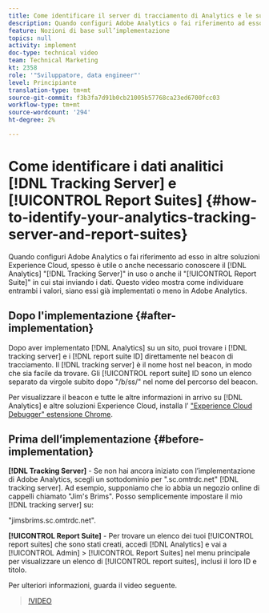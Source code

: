 ```yaml
---
title: Come identificare il server di tracciamento di Analytics e le suite di rapporti
description: Quando configuri Adobe Analytics o fai riferimento ad esso in altre soluzioni Experience Cloud, spesso è utile o anche necessario conoscere il "server di tracciamento" di Analytics in uso o anche la "Suite di rapporti" in cui stai inviando i dati. Questo video mostra come individuare entrambi i valori, siano essi già implementati o meno in Adobe Analytics.
feature: Nozioni di base sull’implementazione
topics: null
activity: implement
doc-type: technical video
team: Technical Marketing
kt: 2358
role: '"Sviluppatore, data engineer"'
level: Principiante
translation-type: tm+mt
source-git-commit: f3b3fa7d91b0cb21005b57768ca23ed6700fcc03
workflow-type: tm+mt
source-wordcount: '294'
ht-degree: 2%

---
```



# Come identificare i dati analitici [!DNL Tracking Server] e [!UICONTROL Report Suites] {#how-to-identify-your-analytics-tracking-server-and-report-suites}

Quando configuri Adobe Analytics o fai riferimento ad esso in altre soluzioni Experience Cloud, spesso è utile o anche necessario conoscere il [!DNL Analytics] &quot;[!DNL Tracking Server]&quot; in uso o anche il &quot;[!UICONTROL Report Suite]&quot; in cui stai inviando i dati. Questo video mostra come individuare entrambi i valori, siano essi già implementati o meno in Adobe Analytics.

## Dopo l&#39;implementazione {#after-implementation}

Dopo aver implementato [!DNL Analytics] su un sito, puoi trovare i [!DNL tracking server] e i [!DNL report suite ID] direttamente nel beacon di tracciamento. Il [!DNL tracking server] è il nome host nel beacon, in modo che sia facile da trovare. Gli [!UICONTROL report suite] ID sono un elenco separato da virgole subito dopo &quot;/b/ss/&quot; nel nome del percorso del beacon.

Per visualizzare il beacon e tutte le altre informazioni in arrivo su [!DNL Analytics] e altre soluzioni Experience Cloud, installa l’ [&quot;Experience Cloud Debugger&quot; estensione Chrome](https://chrome.google.com/webstore/detail/adobe-experience-cloud-de/ocdmogmohccmeicdhlhhgepeaijenapj?hl=it).

## Prima dell’implementazione {#before-implementation}

**[!DNL Tracking Server]** - Se non hai ancora iniziato con l’implementazione di Adobe Analytics, scegli un sottodominio per &quot;.sc.omtrdc.net&quot;  [!DNL tracking server]. Ad esempio, supponiamo che io abbia un negozio online di cappelli chiamato &quot;Jim&#39;s Brims&quot;. Posso semplicemente impostare il mio [!DNL tracking server] su:

&quot;jimsbrims.sc.omtrdc.net&quot;.

**[!UICONTROL Report Suite]** - Per trovare un elenco dei tuoi  [!UICONTROL report suites] che sono stati creati, accedi  [!DNL Analytics] e vai a  [!UICONTROL Admin] >  [!UICONTROL Report Suites] nel menu principale per visualizzare un elenco di  [!UICONTROL report suites], inclusi il loro ID e titolo.

Per ulteriori informazioni, guarda il video seguente.

>[!VIDEO](https://video.tv.adobe.com/v/26061/?quality=12)
